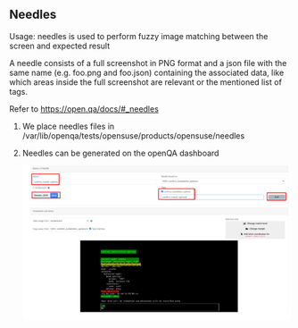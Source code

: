 ## Needles

Usage: needles is used to perform fuzzy image matching between the screen and expected result

A needle consists of a full screenshot in PNG format and a json file with the same name (e.g. foo.png and foo.json) containing the associated data, like which areas inside the full screenshot are relevant or the mentioned list of tags.

Refer to https://open.qa/docs/#_needles 

1. We place needles files in /var/lib/openqa/tests/opensuse/products/opensuse/needles

2. Needles can be generated on the openQA dashboard 

    ![openqa_dashboard_needles](../static/images/openqa_dashboard_needles.png)